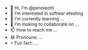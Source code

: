 - 👋 Hi, I’m @pennieotti
- 👀 I’m interested in softwar etesting
- 🌱 I’m currently learning ...
- 💞️ I’m looking to collaborate on ...
- 📫 How to reach me ...
- 😄 Pronouns: ...
- ⚡ Fun fact: ...

<!---
pennieotti/pennieotti is a ✨ special ✨ repository because its `README.md` (this file) appears on your GitHub profile.
You can click the Preview link to take a look at your changes.
--->
